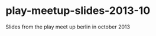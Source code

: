 play-meetup-slides-2013-10
==========================

Slides from the play meet up berlin in october 2013
